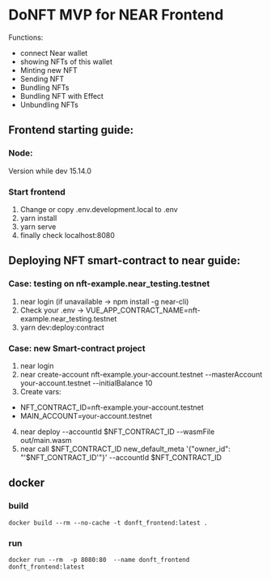 # DoNFT MVP for NEAR Frontend

Functions:
- connect Near wallet
- showing NFTs of this wallet
- Minting new NFT
- Sending NFT
- Bundling NFTs
- Bundling NFT with Effect
- Unbundling NFTs

## Frontend starting guide:

### Node:
Version while dev 15.14.0

### Start frontend
1. Change or copy .env.development.local to .env
2. yarn install
3. yarn serve
4. finally check localhost:8080


## Deploying NFT smart-contract to near guide:

### Case: testing on nft-example.near_testing.testnet

1. near login (if unavailable -> npm install -g near-cli)
2. Check your .env -> VUE_APP_CONTRACT_NAME=nft-example.near_testing.testnet
3. yarn dev:deploy:contract

### Case: new Smart-contract project

1. near login
2. near create-account nft-example.your-account.testnet --masterAccount your-account.testnet --initialBalance 10
3. Create vars:
- NFT_CONTRACT_ID=nft-example.your-account.testnet
- MAIN_ACCOUNT=your-account.testnet
4. near deploy --accountId $NFT_CONTRACT_ID --wasmFile out/main.wasm
5. near call $NFT_CONTRACT_ID new_default_meta '{"owner_id": "'$NFT_CONTRACT_ID'"}' --accountId $NFT_CONTRACT_ID

## docker

### build

    docker build --rm --no-cache -t donft_frontend:latest .

### run

    docker run --rm  -p 8080:80  --name donft_frontend donft_frontend:latest